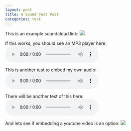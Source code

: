 ```yaml
---
layout: post
title: A Sound Test Post
categories: test
---
```


This is an example soundcloud link: 
![](https://soundcloud.com/aviciiofficial/preview-avicii-vs-lenny)

If this works, you should see an MP3 player here: 
![](//raw.githubusercontent.com/WorkingTitlePodcast/WorkingTitlePodcast.github.io/master/assetts/sound.mp3)

This is another test to embed my own audio: 
![](https://github.com/WorkingTitlePodcast/WorkingTitlePodcast.github.io/raw/master/assetts/sound.mp3)

There will be another test of this here: 
![](//www.soundhelix.com/examples/mp3/SoundHelix-Song-1.mp3)

And lets see if embedding a youtube video is an option: 
![](//www.youtube.com/watch?v=Ptk_1Dc2iPY)

